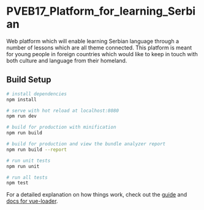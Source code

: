 # PVEB17_Platform_for_learning_Serbian
Web platform which will enable learning Serbian language through a number of lessons which are all theme connected. This platform is meant for young people in foreign countries which would like to keep in touch with both culture and language from their homeland. 

## Build Setup

``` bash
# install dependencies
npm install

# serve with hot reload at localhost:8080
npm run dev

# build for production with minification
npm run build

# build for production and view the bundle analyzer report
npm run build --report

# run unit tests
npm run unit

# run all tests
npm test
```

For a detailed explanation on how things work, check out the [guide](http://vuejs-templates.github.io/webpack/) and [docs for vue-loader](http://vuejs.github.io/vue-loader).


